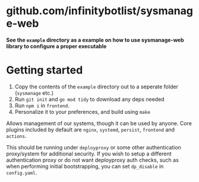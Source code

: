 # github.com/infinitybotlist/sysmanage-web

**See the ``example`` directory as a example on how to use sysmanage-web library to configure a proper executable**

# Getting started

1. Copy the contents of the ``example`` directory out to a seperate folder (``sysmanage`` etc.)
2. Run ``git init`` and ``go mod tidy`` to download any deps needed
3. Run ``npm i`` in ``frontend``.
4. Personalize it to your preferences, and build using ``make``

Allows management of our systems, though it can be used by anyone. 
Core plugins included by default are ``nginx``, ``systemd``, ``persist``, ``frontend`` and ``actions``.

This should be running under ``deployproxy`` or some other authentication proxy/system for additional security. If you wish to setup a different authentication proxy or do not want deployproxy auth checks, such as when performing initial bootstrapping, you can set ``dp_disable`` in ``config.yaml``.

